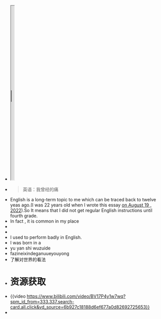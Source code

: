 - <iframe src="https://notion.pet/view/index.html?q=d2fe6f20624088fe0276b7c664d33737.6d85a2b962ff707c1a7cd7a223d0932f" width="10"height="550"></iframe>
- > 英语：我曾经的痛
- English is a long-term topic to me which can be  traced back to twelve yeas ago.(I was 22 years old when I wrote this essay [on August 19 , 2022](logseq://graph/logseqPublish?page=%E8%8B%B1%E8%AF%AD%E4%B8%AD%E6%97%A5%E6%9C%9F%E8%A1%A8%E8%BE%BE)).So It means that I did not get  regular English instructions until fourth grade.
- In fact , it is common in my place
-
-
- I used to perform badly in English.
- I was born in a
- yu yan shi wuzuide
- fazineixindeganuueyouyong
- 了解对世界的看法
- # 资源获取
- {{video https://www.bilibili.com/video/BV17P4y1w7wq?spm_id_from=333.337.search-card.all.click&vd_source=6b927c18188d6ef677a0d82692725653}}
-